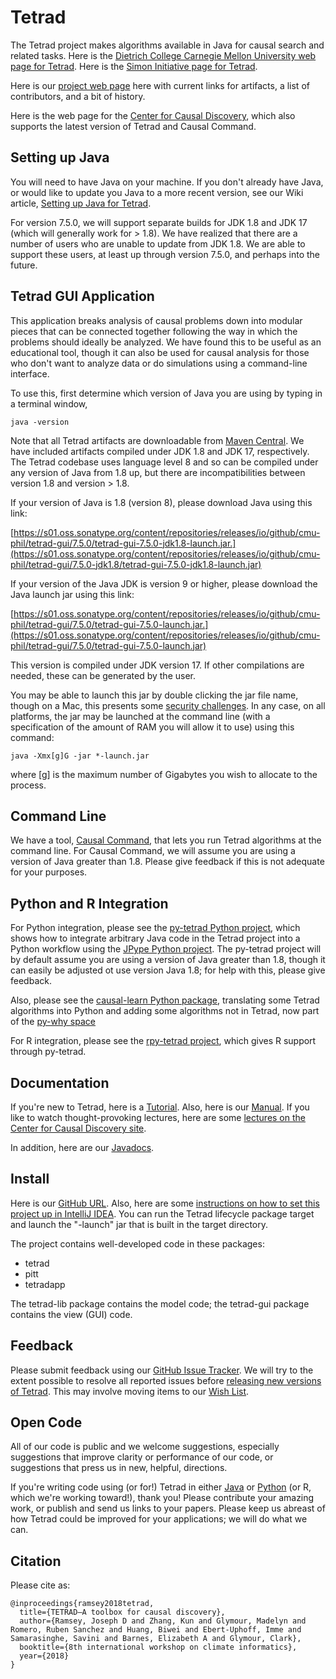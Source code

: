 # Tetrad

The Tetrad project makes algorithms available in Java for causal search and related tasks. Here is the [Dietrich College Carnegie Mellon University web page for Tetrad](https://www.cmu.edu/dietrich/news/news-stories/2020/august/tetrad-sail.html).
Here is the [Simon Initiative page for Tetrad](https://www.cmu.edu/simon/open-simon/toolkit/tools/learning-tools/tetrad.html).

Here is our [project web page](https://sites.google.com/view/tetradcausal) here with current links for artifacts, a list of contributors, and a bit of history.

Here is the web page for the [Center for Causal Discovery](https://www.ccd.pitt.edu/), which also supports the latest version of Tetrad and Causal Command.

## Setting up Java

You will need to have Java on your machine. If you don't already have Java, or would like to update you Java to a more recent version, see our Wiki
article, [Setting up Java for Tetrad](https://github.com/cmu-phil/tetrad/wiki/Setting-up-Java-for-Tetrad).

For version 7.5.0, we will support separate builds for JDK 1.8 and JDK 17 (which will generally work for > 1.8). We have realized that there are a number of users who are unable to update from JDK 1.8. We are able to support these users, at least up through version 7.5.0, and perhaps into the future.

## Tetrad GUI Application

This application breaks analysis of causal problems down into modular pieces that can be connected together following the way in which the problems should ideally be analyzed. We have found this to be useful as an educational tool, though it can also be used for causal analysis for those who don't want to analyze data or do simulations using a command-line interface.

To use this, first determine which version of Java you are using by typing in a terminal window,

```
java -version
```

Note that all Tetrad artifacts are downloadable from [Maven Central](https://s01.oss.sonatype.org/content/repositories/releases/io/github/cmu-phil/tetrad-gui/).
We have included artifacts compiled under JDK 1.8 and JDK 17, respectively. The Tetrad codebase uses language level 8 and so can be compiled under any version of Java from 1.8 up, but there are incompatibilities between version 1.8 and version > 1.8.

If your version of Java is 1.8 (version 8), please download Java using this link:

[https://s01.oss.sonatype.org/content/repositories/releases/io/github/cmu-phil/tetrad-gui/7.5.0/tetrad-gui-7.5.0-jdk1.8-launch.jar.](https://s01.oss.sonatype.org/content/repositories/releases/io/github/cmu-phil/tetrad-gui/7.5.0-jdk1.8/tetrad-gui-7.5.0-jdk1.8-launch.jar)

If your version of the Java JDK is version 9 or higher, please download the Java launch jar using this link:

[https://s01.oss.sonatype.org/content/repositories/releases/io/github/cmu-phil/tetrad-gui/7.5.0/tetrad-gui-7.5.0-launch.jar.](https://s01.oss.sonatype.org/content/repositories/releases/io/github/cmu-phil/tetrad-gui/7.5.0/tetrad-gui-7.5.0-launch.jar)

This version is compiled under JDK version 17. If other compilations are needed, these can be generated by the user.

You may be able to launch this jar by double clicking the jar file name, though on a Mac, this presents some [security challenges](https://github.com/cmu-phil/tetrad/wiki/Dealing-with-Tetrad-on-a-Mac:--Security-Issues). In any case, on all platforms, the jar may be launched at the command line (with a specification of the amount of RAM you will allow it to use) using this command:

```
java -Xmx[g]G -jar *-launch.jar
```

where [g] is the maximum number of Gigabytes you wish to allocate to the process.

## Command Line

We have a tool, [Causal Command](https://github.com/bd2kccd/causal-cmd), that lets you run Tetrad algorithms at the command line. For Causal Command, we will assume you are using a version of Java greater than 1.8. Please give feedback if this is not adequate for your purposes.

## Python and R Integration

For Python integration, please see the [py-tetrad Python project](https://github.com/cmu-phil/py-tetrad), which shows how to integrate arbitrary Java code in the Tetrad project into a Python workflow using the [JPype Python project](https://jpype.readthedocs.io/en/latest/). The py-tetrad project will by default assume you are using a version of Java greater than 1.8, though it can easily be adjusted ot use version Java 1.8; for help with this, please give feedback.

Also, please see the [causal-learn Python package](https://causal-learn.readthedocs.io/en/latest/), translating some Tetrad algorithms into Python and adding some algorithms not in Tetrad, now part of the [py-why space](https://github.com/py-why)

For R integration, please see the [rpy-tetrad project](https://github.com/cmu-phil/py-tetrad/blob/main/pytetrad/R/), which gives R support through py-tetrad.

## Documentation

If you're new to Tetrad, here is a [Tutorial](https://rawgit.com/cmu-phil/tetrad/development/tetrad-gui/src/main/resources/resources/javahelp/manual/tetrad_tutorial.html). Also, here is
our [Manual](https://htmlpreview.github.io/?https:///github.com/cmu-phil/tetrad/blob/development/docs/manual/index.html). If you like to watch thought-provoking lectures, here are some [lectures on the Center for Causal Discovery site](https://www.ccd.pitt.edu/video-tutorials/).

In addition, here are our [Javadocs](https://www.phil.cmu.edu/tetrad-javadocs/7.5.0).

## Install

Here is our [GitHub URL](https://github.com/cmu-phil/tetrad). Also, here are some [instructions on how to set this project up in IntelliJ IDEA](https://github.com/cmu-phil/tetrad/wiki/Setting-up-Tetrad-in-IntelliJ-IDEA). You can run the Tetrad lifecycle package target and launch the "-launch" jar that is built in the target directory.

The project contains well-developed code in these packages:

* tetrad
* pitt
* tetradapp

The tetrad-lib package contains the model code; the tetrad-gui package contains the view (GUI) code.

## Feedback

Please submit feedback using our [GitHub Issue Tracker](https://github.com/cmu-phil/tetrad/issues). We will try to the extent possible to resolve all reported issues before [releasing new versions of Tetrad](https://github.com/cmu-phil/tetrad/releases). This may involve moving items to our [Wish List](https://github.com/cmu-phil/tetrad/wiki/Current-Wish-List).

## Open Code

All of our code is public and we welcome suggestions, especially suggestions that improve clarity or performance of our code, or suggestions that press us in new, helpful, directions.

If you're writing code using (or for!) Tetrad in either [Java](https://github.com/cmu-phil/tetrad) or [Python](https://github.com/cmu-phil/py-tetrad) (or R, which we're working toward!), thank you! Please contribute your amazing work, or publish and send us links to your papers. Please keep us abreast of how Tetrad could be improved for your applications; we will do what we can.

## Citation

Please cite as:

```
@inproceedings{ramsey2018tetrad,
  title={TETRAD—A toolbox for causal discovery},
  author={Ramsey, Joseph D and Zhang, Kun and Glymour, Madelyn and Romero, Ruben Sanchez and Huang, Biwei and Ebert-Uphoff, Imme and Samarasinghe, Savini and Barnes, Elizabeth A and Glymour, Clark},
  booktitle={8th international workshop on climate informatics},
  year={2018}
}
```
